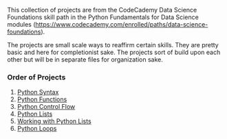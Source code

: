 This collection of projects are from the CodeCademy Data Science Foundations skill path in the Python Fundamentals for Data Science modules (https://www.codecademy.com/enrolled/paths/data-science-foundations).

The projects are small scale ways to reaffirm certain skills. They are pretty basic and here for completionist sake. The projects sort of build upon each other but will be in separate files for organization sake. 

### Order of Projects
1. [Python Syntax](Python_Syntax_Medical_Insurance.ipynb)
2. [Python Functions](Python_Functions_Medical_Insurance.ipynb)
3. [Python Control Flow](Python_Control_Flow_Medical_Insurance.ipynb)
4. [Python Lists](Python_Lists_Medical_Insurance.ipynb)
5. [Working with Python Lists](Working_with_Python_Lists_Medical_Insurance.ipynb)
6. [Python Loops](Python_Loops_Medical_Insurance.ipynb)